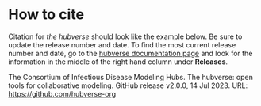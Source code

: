 # How to cite

Citation for _the hubverse_ should look like the example below. Be sure to update the release number and date. To find the most current release number and date, go to the [hubverse documentation page](https://github.com/hubverse-org/hubDocs) and look for the information in the middle of the right hand column under **Releases**.

The Consortium of Infectious Disease Modeling Hubs. The hubverse: open tools for collaborative modeling. GitHub release v2.0.0, 14 Jul 2023. URL: https://github.com/hubverse-org  

